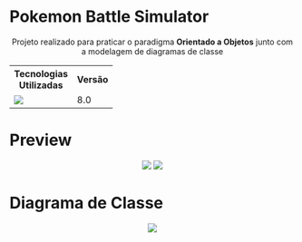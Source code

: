 # Pokemon Battle Simulator

<div align="center">
    <p>Projeto realizado para praticar o paradigma <strong>Orientado a Objetos</strong> junto com a modelagem de diagramas de classe</p>
</div>
<div align=center>
    <table>
        <tr>
            <th>Tecnologias<br>Utilizadas</th>
            <th>Versão</th>
        </tr>
        <tr>
            <td>
                <img src="https://img.shields.io/badge/java-%23ED8B00.svg?style=for-the-badge&logo=java&logoColor=white">
            </td>
            <td>8.0</td>
        </tr>
    </table>
</div>

# Preview

<div align="center">
    <img src="https://github.com/diegoreiss/pokemon-java/blob/main/img/preview.png">
    <img src="https://github.com/diegoreiss/pokemon-java/blob/main/img/preview2.png">
</div>

# Diagrama de Classe

<div align="center">
    <img src="https://github.com/diegoreiss/pokemon-java/blob/main/img/classDiagram.png">
</div>

